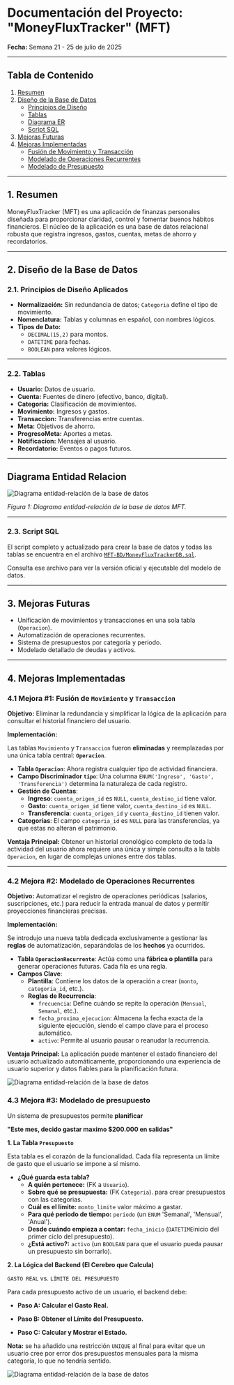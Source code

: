 
# Documentación del Proyecto:  "MoneyFluxTracker" (MFT)

**Fecha:** Semana 21 - 25 de julio de 2025

---

## Tabla de Contenido

1. [Resumen](#1-resumen)
2. [Diseño de la Base de Datos](#2-diseño-de-la-base-de-datos)
    - [Principios de Diseño](#21-principios-de-diseño-aplicados)
    - [Tablas](#22-tablas)
    - [Diagrama ER](#diagrama-entidad-relacion)
    - [Script SQL](#23-script-sql)
3. [Mejoras Futuras](#3-mejoras-futuras)
4. [Mejoras Implementadas](#4-mejoras-implementadas)
    - [Fusión de Movimiento y Transacción](#41-mejora-1-fusión-de-movimiento-y-transaccion)
    - [Modelado de Operaciones Recurrentes](#42-mejora-2-modelado-de-operaciones-recurrentes)
    - [Modelado de Presupuesto](#43-mejora-3-modelado-de-presupuesto)


---

## 1. Resumen

MoneyFluxTracker (MFT) es una aplicación de finanzas personales diseñada para proporcionar claridad, control y fomentar buenos hábitos financieros. El núcleo de la aplicación es una base de datos relacional robusta que registra ingresos, gastos, cuentas, metas de ahorro y recordatorios.



---

## 2. Diseño de la Base de Datos

### 2.1. Principios de Diseño Aplicados

- **Normalización:** Sin redundancia de datos; `Categoria` define el tipo de movimiento.
- **Nomenclatura:** Tablas y columnas en español, con nombres lógicos.
- **Tipos de Dato:**
  - `DECIMAL(15,2)` para montos.
  - `DATETIME` para fechas.
  - `BOOLEAN` para valores lógicos.

---

### 2.2. Tablas

- **Usuario:** Datos de usuario.
- **Cuenta:** Fuentes de dinero (efectivo, banco, digital).
- **Categoria:** Clasificación de movimientos.
- **Movimiento:** Ingresos y gastos.
- **Transaccion:** Transferencias entre cuentas.
- **Meta:** Objetivos de ahorro.
- **ProgresoMeta:** Aportes a metas.
- **Notificacion:** Mensajes al usuario.
- **Recordatorio:** Eventos o pagos futuros.

---

## Diagrama Entidad Relacion

![Diagrama entidad-relación de la base de datos](/MFT-BD/MFTDB-V1.png)

*Figura 1: Diagrama entidad-relación de la base de datos MFT.*

---


### 2.3. Script SQL

El script completo y actualizado para crear la base de datos y todas las tablas se encuentra en el archivo [`MFT-BD/MoneyFluxTrackerDB.sql`](./MFT-BD/MoneyFluxTrackerDB.sql).

Consulta ese archivo para ver la versión oficial y ejecutable del modelo de datos.

---

## 3. Mejoras Futuras

- Unificación de movimientos y transacciones en una sola tabla (`Operacion`).
- Automatización de operaciones recurrentes.
- Sistema de presupuestos por categoría y periodo.
- Modelado detallado de deudas y activos.

---
## 4. Mejoras Implementadas

### 4.1 Mejora #1: Fusión de `Movimiento` y `Transaccion`

**Objetivo:** Eliminar la redundancia y simplificar la lógica de la aplicación para consultar el historial financiero del usuario.

**Implementación:**

Las tablas `Movimiento` y `Transaccion` fueron **eliminadas** y reemplazadas por una única tabla central: **`Operacion`**.

*   **Tabla `Operacion`**: Ahora registra cualquier tipo de actividad financiera.
*   **Campo Discriminador `tipo`**: Una columna `ENUM('Ingreso', 'Gasto', 'Transferencia')` determina la naturaleza de cada registro.
*   **Gestión de Cuentas**:
    *   **Ingreso**: `cuenta_origen_id` es `NULL`, `cuenta_destino_id` tiene valor.
    *   **Gasto**: `cuenta_origen_id` tiene valor, `cuenta_destino_id` es `NULL`.
    *   **Transferencia**: `cuenta_origen_id` y `cuenta_destino_id` tienen valor.
*   **Categorías**: El campo `categoria_id` es `NULL` para las transferencias, ya que estas no alteran el patrimonio.

**Ventaja Principal:** Obtener un historial cronológico completo de toda la actividad del usuario ahora requiere una única y simple consulta a la tabla `Operacion`, en lugar de complejas uniones entre dos tablas.

---

### 4.2 Mejora #2: Modelado de Operaciones Recurrentes

**Objetivo:** Automatizar el registro de operaciones periódicas (salarios, suscripciones, etc.) para reducir la entrada manual de datos y permitir proyecciones financieras precisas.

**Implementación:**

Se introdujo una nueva tabla dedicada exclusivamente a gestionar las **reglas** de automatización, separándolas de los **hechos** ya ocurridos.

*   **Tabla `OperacionRecurrente`**: Actúa como una **fábrica o plantilla** para generar operaciones futuras. Cada fila es una regla.
*   **Campos Clave**:
    *   **Plantilla**: Contiene los datos de la operación a crear (`monto`, `categoria_id`, etc.).
    *   **Reglas de Recurrencia**:
        *   `frecuencia`: Define cuándo se repite la operación (`Mensual`, `Semanal`, etc.).
        *   `fecha_proxima_ejecucion`: Almacena la fecha exacta de la siguiente ejecución, siendo el campo clave para el proceso automático.
        *   `activo`: Permite al usuario pausar o reanudar la recurrencia.


**Ventaja Principal:** La aplicación puede mantener el estado financiero del usuario actualizado automáticamente, proporcionando una experiencia de usuario superior y datos fiables para la planificación futura.

![Diagrama entidad-relación de la base de datos](/MFT-BD/MFTDB-V2.png)


### 4.3 Mejora #3: Modelado de presupuesto

Un sistema de presupuestos  permite **planificar** 

**"Este mes, decido gastar maximo $200.000 en salidas"**

**1. La Tabla `Presupuesto`**

Esta tabla es el corazón de la funcionalidad. Cada fila representa un límite de gasto que el usuario se impone a sí mismo.
*   **¿Qué  guarda esta tabla?**
    *   **A quién pertenece:** (FK a `Usuario`).
    *   **Sobre qué se presupuesta:** (FK `Categoria`). para crear presupuestos con las categorias.
    *   **Cuál es el límite:** `monto_limite`  valor máximo a gastar.
    *   **Para qué periodo de tiempo:** `periodo` (un `ENUM`  'Semanal', 'Mensual', 'Anual'). 
    *   **Desde cuándo empieza a contar:** `fecha_inicio` (`DATETIME`inicio del primer ciclo del presupuesto).
    *   **¿Está activo?:** `activo` (un `BOOLEAN` para que el usuario pueda pausar un presupuesto sin borrarlo).

**2. La Lógica del Backend (El Cerebro que Calcula)**

`GASTO REAL` vs. `LÍMITE DEL PRESUPUESTO`

Para cada presupuesto activo de un usuario, el backend debe:

*   **Paso A: Calcular el Gasto Real.**
   
*   **Paso B: Obtener el Límite del Presupuesto.**

*   **Paso C: Calcular y Mostrar el Estado.**
   
**Nota:** se ha añadido una restricción `UNIQUE` al final para evitar que un usuario cree por error dos presupuestos mensuales para la misma categoría, lo que no tendría sentido.

![Diagrama entidad-relación de la base de datos](/MFT-BD/MFTDB-V3.png)
